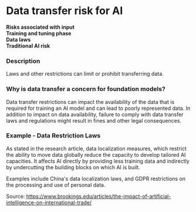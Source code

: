 # Data transfer risk for AI

**Risks associated with input** \
**Training and tuning phase** \
**Data laws** \
**Traditional AI risk**

### Description

Laws and other restrictions can limit or prohibit transferring data.

### Why is data transfer a concern for foundation models?

Data transfer restrictions can impact the availability of the data that is required for training an AI model and can lead to poorly represented data. In addition to impact on data availability, failure to comply with data transfer laws and regulations might result in fines and other legal consequences.

### Example - Data Restriction Laws

As stated in the research article, data localization measures, which restrict the ability to move data globally reduce the capacity to develop tailored AI capacities. It affects AI directly by providing less training data and indirectly by undercutting the building blocks on which AI is built.

Examples include China's data localization laws, and GDPR restrictions on the processing and use of personal data.

Source: https://www.brookings.edu/articles/the-impact-of-artificial-intelligence-on-international-trade/